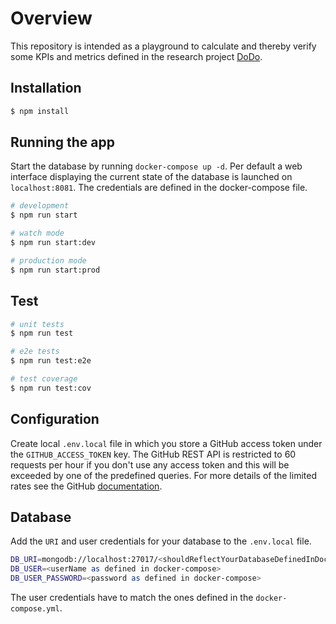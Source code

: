 # Overview

This repository is intended as a playground to calculate and thereby verify some KPIs and metrics defined in the research project [DoDo](https://fraunhofer-iem.github.io/dodo-web/).

## Installation

```bash
$ npm install
```

## Running the app

Start the database by running `docker-compose up -d`. Per default a web interface displaying the current state of the database is launched on `localhost:8081`. The credentials are defined in the docker-compose file.

```bash
# development
$ npm run start

# watch mode
$ npm run start:dev

# production mode
$ npm run start:prod
```

## Test

```bash
# unit tests
$ npm run test

# e2e tests
$ npm run test:e2e

# test coverage
$ npm run test:cov
```

## Configuration

Create local `.env.local` file in which you store a GitHub access token under the `GITHUB_ACCESS_TOKEN` key. The GitHub REST API is restricted to 60 requests per hour if you don't use any access token and this will be exceeded by one of the predefined queries. For more details of the limited rates see the GitHub [documentation](https://docs.github.com/en/rest/overview/resources-in-the-rest-api#rate-limiting).

## Database
Add the `URI` and user credentials for your database to the `.env.local` file.

```bash
DB_URI=mongodb://localhost:27017/<shouldReflectYourDatabaseDefinedInDockerCompose>
DB_USER=<userName as defined in docker-compose>
DB_USER_PASSWORD=<password as defined in docker-compose>
```

The user credentials have to match the ones defined in the `docker-compose.yml`.
